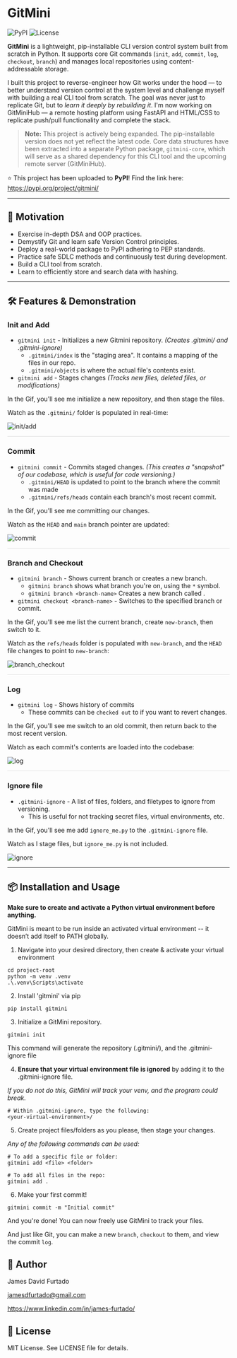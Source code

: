 # GitMini

![PyPI](https://img.shields.io/pypi/v/gitmini)
![License](https://img.shields.io/github/license/jamesdfurtado/gitmini)

**GitMini** is a lightweight, pip-installable CLI version control system built from scratch in Python. It supports core Git commands (`init`, `add`, `commit`, `log`, `checkout`, `branch`) and manages local repositories using content-addressable storage.

I built this project to reverse-engineer how Git works under the hood — to better understand version control at the system level and challenge myself with building a real CLI tool from scratch. The goal was never just to replicate Git, but to *learn it deeply by rebuilding it*. I'm now working on GitMiniHub — a remote hosting platform using FastAPI and HTML/CSS to replicate push/pull functionality and complete the stack.

> **Note:** This project is actively being expanded. The pip-installable version does not yet reflect the latest code. Core data structures have been extracted into a separate Python package, `gitmini-core`, which will serve as a shared dependency for this CLI tool and the upcoming remote server (GitMiniHub).

⭐ This project has been uploaded to **PyPI**! Find the link here: https://pypi.org/project/gitmini/

---

## 💪 Motivation
* Exercise in-depth DSA and OOP practices.
* Demystify Git and learn safe Version Control principles.
* Deploy a real-world package to PyPI adhering to PEP standards.
* Practice safe SDLC methods and continuously test during development.
* Build a CLI tool from scratch.
* Learn to efficiently store and search data with hashing.

---

## 🛠️ Features & Demonstration

### Init and Add

* `gitmini init` - Initializes a new Gitmini repository. *(Creates .gitmini/ and .gitmini-ignore)*
     * `.gitmini/index` is the "staging area". It contains a mapping of the files in our repo.
     * `.gitmini/objects` is where the actual file's contents exist.
* `gitmini add` - Stages changes *(Tracks new files, deleted files, or modifications)*

In the Gif, you'll see me initialize a new repository, and then stage the files.

Watch as the `.gitmini/` folder is populated in real-time:

![init/add](gifs/init_and_add.gif)

<hr style="height:1px; background-color:#ddd; border:none; margin:12px 0;" />

### Commit

* `gitmini commit` - Commits staged changes. *(This creates a "snapshot" of our codebase, which is useful for code versioning.)*
     * `.gitmini/HEAD` is updated to point to the branch where the commit was made
     * `.gitmini/refs/heads` contain each branch's most recent commit.
 
In the Gif, you'll see me committing our changes.

Watch as the `HEAD` and `main` branch pointer are updated:

![commit](gifs/commit.gif)

<hr style="height:1px; background-color:#ddd; border:none; margin:12px 0;" />

### Branch and Checkout

* `gitmini branch` - Shows current branch or creates a new branch.
     * `gitmini branch` shows what branch you're on, using the `*` symbol.
     * `gitmini branch <branch-name>` Creates a new branch called <branch-name>.
* `gitmini checkout <branch-name>` - Switches to the specified branch or commit.
  

In the Gif, you'll see me list the current branch, create `new-branch`, then switch to it.

Watch as the `refs/heads` folder is populated with `new-branch`, and the `HEAD` file changes to point to `new-branch`:

![branch_checkout](gifs/branch_checkout.gif)

<hr style="height:1px; background-color:#ddd; border:none; margin:12px 0;" />

### Log

* `gitmini log` - Shows history of commits
     * These commits can be `checked out` to if you want to revert changes.

In the Gif, you'll see me switch to an old commit, then return back to the most recent version.

Watch as each commit's contents are loaded into the codebase:

![log](gifs/log.gif)

<hr style="height:1px; background-color:#ddd; border:none; margin:12px 0;" />

### Ignore file

* `.gitmini-ignore` - A list of files, folders, and filetypes to ignore from versioning.
     * This is useful for not tracking secret files, virtual environments, etc.
 
In the Gif, you'll see me add `ignore_me.py` to the `.gitmini-ignore` file.

Watch as I stage files, but `ignore_me.py` is not included.

![ignore](gifs/ignore.gif)

---

## 📦 Installation and Usage

**Make sure to create and activate a Python virtual environment before anything.**

GitMini is meant to be run inside an activated virtual environment -- it doesn’t add itself to PATH globally.

1. Navigate into your desired directory, then create & activate your virtual environment
   
```
cd project-root
python -m venv .venv
.\.venv\Scripts\activate
```

2. Install 'gitmini' via pip

```
pip install gitmini
```

3. Initialize a GitMini repository.

```
gitmini init
```

This command will generate the repository (.gitmini/), and the .gitmini-ignore file

4. **Ensure that your virtual environment file is ignored** by adding it to the .gitmini-ignore file.

*If you do not do this, GitMini will track your venv, and the program could break.*

```
# Within .gitmini-ignore, type the following:
<your-virtual-environment>/
```

5. Create project files/folders as you please, then stage your changes.

*Any of the following commands can be used:*
```
# To add a specific file or folder:
gitmini add <file> <folder>

# To add all files in the repo: 
gitmini add .
```

6. Make your first commit!

```
gitmini commit -m "Initial commit"
```

And you're done! You can now freely use GitMini to track your files.

And just like Git, you can make a new `branch`, `checkout` to them, and view the commit `log`.

## 👤 Author

James David Furtado

jamesdfurtado@gmail.com

https://www.linkedin.com/in/james-furtado/

## 📄 License
MIT License. See LICENSE file for details.
